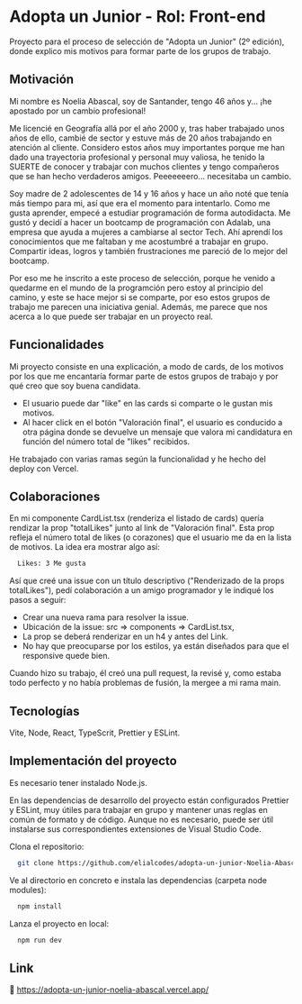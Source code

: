 # Adopta un Junior - Rol: Front-end

Proyecto para el proceso de selección de "Adopta un Junior" (2º edición), donde explico mis motivos para formar parte de los grupos de trabajo.

## Motivación
Mi nombre es Noelia Abascal, soy de Santander, tengo 46 años y... ¡he apostado por un cambio profesional!

Me licencié en Geografía allá por el año 2000 y, tras haber trabajado unos años de ello, cambié de sector y estuve más de 20 años trabajando en atención al cliente.
Considero estos años muy importantes porque me han dado una trayectoria profesional y personal muy valiosa, he tenido la SUERTE de conocer y trabajar con muchos clientes y tengo compañeros que se han hecho verdaderos amigos.
Peeeeeeero... necesitaba un cambio.

Soy madre de 2 adolescentes de 14 y 16 años y hace un año noté que tenía más tiempo para mi, así que era el momento para intentarlo. Como me gusta aprender, empecé a estudiar programación de forma autodidacta. Me gustó y decidí a hacer un bootcamp de programación con Adalab, una empresa que ayuda a mujeres a cambiarse al sector Tech. 
Ahí aprendí los conocimientos que me faltaban y me acostumbré a trabajar en grupo. Compartir ideas, logros y también frustraciones me pareció de lo mejor del bootcamp.

Por eso me he inscrito a este proceso de selección, porque he venido a quedarme en el mundo de la programción pero estoy al principio del camino, y este se hace mejor si se comparte, por eso estos grupos de trabajo me parecen una iniciativa genial. Además, me parece que nos acerca a lo que puede ser trabajar en un proyecto real.


## Funcionalidades

Mi proyecto consiste en una explicación, a modo de cards, de los motivos por los que me encantaría formar parte de estos grupos de trabajo y por qué creo que soy buena candidata.
- El usuario puede dar "like" en las cards si comparte o le gustan mis motivos.
- Al hacer click en el botón "Valoración final", el usuario es conducido a otra página donde se devuelve un mensaje que valora mi candidatura en función del número total de "likes" recibidos.

He trabajado con varias ramas según la funcionalidad y he hecho del deploy con Vercel.


## Colaboraciones

En mi componente CardList.tsx (renderiza el listado de cards) quería rendizar la prop "totalLikes" junto al link de "Valoración final".
Esta prop refleja el número total de likes (o corazones) que el usuario me da en la lista de motivos. La idea era mostrar algo así: 

```bash
  Likes: 3 Me gusta
``` 

Así que creé una issue con un título descriptivo ("Renderizado de la props totalLikes"), pedí colaboración a un amigo programador y le indiqué los pasos a seguir:

- Crear una nueva rama para resolver la issue.
- Ubicación de la issue: src => components => CardList.tsx,
- La prop se deberá renderizar en un h4 y antes del Link.
- No hay que preocuparse por los estilos, ya están diseñados para que el responsive quede bien.

Cuando hizo su trabajo, él creó una pull request, la revisé y, como estaba todo perfecto y no había problemas de fusión, la mergee a mi rama main.


## Tecnologías

Vite, Node, React, TypeScrit, Prettier y ESLint.

## Implementación del proyecto

Es necesario tener instalado Node.js.

En las dependencias de desarrollo del proyecto están configurados Prettier y ESLint, muy útiles para trabajar en grupo y mantener unas reglas en común de formato y de código. Aunque no es necesario, puede ser útil instalarse sus correspondientes extensiones de Visual Studio Code.

Clona el repositorio: 

```bash
  git clone https://github.com/elialcodes/adopta-un-junior-Noelia-Abascal.git
```

Ve al directorio en concreto e instala las dependencias (carpeta node modules):

```bash
  npm install
```

Lanza el proyecto en local:

```bash
  npm run dev
```

## Link

🔗 https://adopta-un-junior-noelia-abascal.vercel.app/
